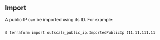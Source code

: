 ## Import

A public IP can be imported using its ID. For example:

```

$ terraform import outscale_public_ip.ImportedPublicIp 111.11.111.11

```